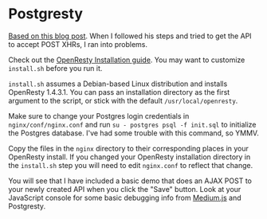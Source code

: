 Postgresty
===

[Based on this blog post](http://rny.io/nginx/postgresql/2013/07/26/simple-api-with-nginx-and-postgresql.html). When I followed his steps and tried to get the API to accept POST XHRs, I ran into problems.

Check out the [OpenResty Installation guide](http://openresty.org/#Installation). You may want to customize `install.sh` before you run it.

`install.sh` assumes a Debian-based Linux distribution and installs OpenResty 1.4.3.1. You can pass an installation directory as the first argument to the script, or stick with the default `/usr/local/openresty`.

Make sure to change your Postgres login credentials in `nginx/conf/nginx.conf` and run `su - postgres psql -f init.sql` to initialize the Postgres database. I've had some trouble with this command, so YMMV. 

Copy the files in the `nginx` directory to their corresponding places in your OpenResty install. If you changed your OpenResty installation directory in the `install.sh` step you will need to edit `nginx.conf` to reflect that change.

You will see that I have included a basic demo that does an AJAX POST to your newly created API when you click the "Save" button. Look at your JavaScript console for some basic debugging info from [Medium.js](http://jakiestfu.github.io/Medium.js/docs/) and Postgresty.
